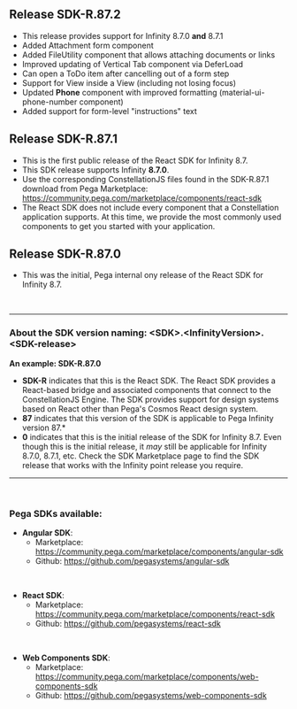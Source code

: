 ## Release SDK-R.87.2
* This release provides support for Infinity 8.7.0 **and** 8.7.1
* Added Attachment form component
* Added FileUtility component that allows attaching documents or links
* Improved updating of Vertical Tab component via DeferLoad
* Can open a ToDo item after cancelling out of a form step
* Support for View inside a View (including not losing focus)
* Updated **Phone** component with improved formatting (material-ui-phone-number component)
* Added support for form-level "instructions" text

## Release SDK-R.87.1
* This is the first public release of the React SDK for Infinity 8.7.
* This SDK release supports Infinity **8.7.0**.
* Use the corresponding ConstellationJS files found in the SDK-R.87.1 download from Pega Marketplace: https://community.pega.com/marketplace/components/react-sdk
* The React SDK does not include every component that a Constellation application supports. At this time, we provide the most commonly used components to get you started with your application.

## Release SDK-R.87.0
* This was the initial, Pega internal ony release of the React SDK for Infinity 8.7.

<br />

<hr />

### About the SDK version naming: \<**SDK**>.\<**InfinityVersion**>.\<**SDK-release**>

**An example: SDK-R.87.0**
* **SDK-R** indicates that this is the React SDK. The React SDK provides a React-based bridge and associated components that connect to the ConstellationJS Engine. The SDK provides support for design systems based on React other than Pega's Cosmos React design system.
* **87** indicates that this version of the SDK is applicable to Pega Infinity version 87.*
* **0** indicates that this is the initial release of the SDK for Infinity 8.7. Even though this is the initial release, it _may_ still be applicable for Infinity 8.7.0, 8.7.1, etc. Check the SDK Marketplace page to find the SDK release that works with the Infinity point release you require.
<hr />

<br />

### Pega SDKs available:
* **Angular SDK**:
  * Marketplace: https://community.pega.com/marketplace/components/angular-sdk
  * Github: https://github.com/pegasystems/angular-sdk

<br />

* **React SDK**:
  * Marketplace: https://community.pega.com/marketplace/components/react-sdk
  * Github: https://github.com/pegasystems/react-sdk

<br />

* **Web Components SDK**:
  * Marketplace: https://community.pega.com/marketplace/components/web-components-sdk
  * Github: https://github.com/pegasystems/web-components-sdk
